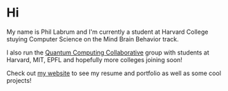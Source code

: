 # Hi
My name is Phil Labrum and I'm currently a student at Harvard College stuying Computer Science on the Mind Brain Behavior track.

I also run the [Quantum Computing Collaborative](quantum-computing.us) group with students at Harvard, MIT, EPFL and hopefully more colleges joining soon!

Check out [my website](plabrum.com) to see my resume and portfolio as well as some cool projects!

